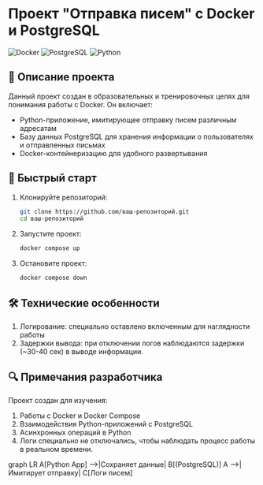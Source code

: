 

# Проект "Отправка писем" с Docker и PostgreSQL

![Docker](https://img.shields.io/badge/Docker-2CA5E0?style=for-the-badge&logo=docker&logoColor=white)
![PostgreSQL](https://img.shields.io/badge/PostgreSQL-316192?style=for-the-badge&logo=postgresql&logoColor=white)
![Python](https://img.shields.io/badge/Python-3776AB?style=for-the-badge&logo=python&logoColor=white)

## 📝 Описание проекта

Данный проект создан в образовательных и тренировочных целях для понимания работы с Docker. Он включает:

- Python-приложение, имитирующее отправку писем различным адресатам
- Базу данных PostgreSQL для хранения информации о пользователях и отправленных письмах
- Docker-контейнеризацию для удобного развертывания

## 🚀 Быстрый старт

1. Клонируйте репозиторий:
   ```bash
   git clone https://github.com/ваш-репозиторий.git
   cd ваш-репозиторий
2. Запустите проект:
   ```bash
   docker compose up
3. Остановите проект:
    ```bash
   docker compose down
   
## 🛠 Технические особенности

1. Логирование: специально оставлено включенным для наглядности работы
2. Задержки вывода: при отключении логов наблюдаются задержки (~30-40 сек) в выводе информации.

## 🔍 Примечания разработчика

Проект создан для изучения:

1. Работы с Docker и Docker Compose
2. Взаимодействия Python-приложений с PostgreSQL
3. Асинхронных операций в Python
4. Логи специально не отключались, чтобы наблюдать процесс работы в реальном времени.

graph LR
  A[Python App] -->|Сохраняет данные| B[(PostgreSQL)]
  A -->|Имитирует отправку| C[Логи писем]